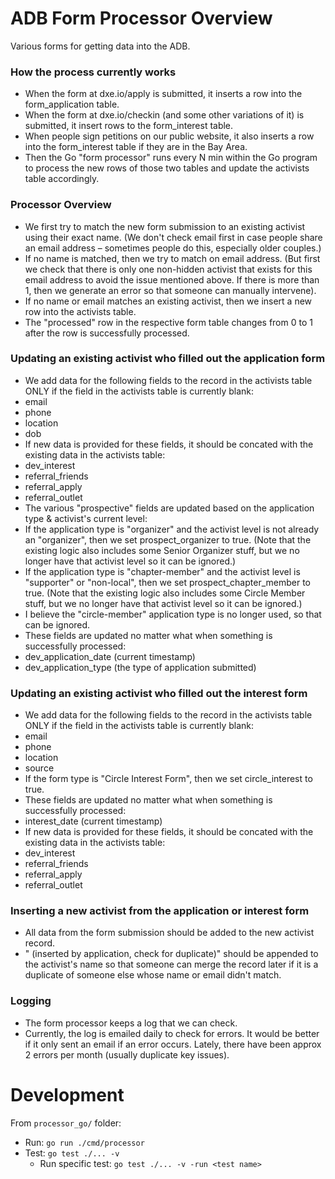 # ADB Form Processor Overview
Various forms for getting data into the ADB.

### How the process currently works
- When the form at dxe.io/apply is submitted, it inserts a row into the form_application table.
- When the form at dxe.io/checkin (and some other variations of it) is submitted, it insert rows to the form_interest table.
- When people sign petitions on our public website, it also inserts a row into the form_interest table if they are in the Bay Area.
- Then the Go "form processor" runs every N min within the Go program to process the new rows of those two tables and update the activists table accordingly.

### Processor Overview
- We first try to match the new form submission to an existing activist using their exact name. (We don't check email first in case people share an email address – sometimes people do this, especially older couples.)
- If no name is matched, then we try to match on email address. (But first we check that there is only one non-hidden activist that exists for this email address to avoid the issue mentioned above. If there is more than 1, then we generate an error so that someone can manually intervene).
- If no name or email matches an existing activist, then we insert a new row into the activists table.
- The "processed" row in the respective form table changes from 0 to 1 after the row is successfully processed.

### Updating an existing activist who filled out the application form
- We add data for the following fields to the record in the activists table ONLY if the field in the activists table is currently blank:
 - email
 - phone
 - location
 - dob
- If new data is provided for these fields, it should be concated with the existing data in the activists table:
 - dev_interest
 - referral_friends
 - referral_apply
 - referral_outlet
- The various "prospective" fields are updated based on the application type & activist's current level:
 - If the application type is "organizer" and the activist level is not already an "organizer", then we set prospect_organizer to true. (Note that the existing logic also includes some Senior Organizer stuff, but we no longer have that activist level so it can be ignored.)
 - If the application type is "chapter-member" and the activist level is "supporter" or "non-local", then we set prospect_chapter_member to true. (Note that the existing logic also includes some Circle Member stuff, but we no longer have that activist level so it can be ignored.)
 - I believe the "circle-member" application type is no longer used, so that can be ignored.
- These fields are updated no matter what when something is successfully processed:
 - dev_application_date (current timestamp)
 - dev_application_type (the type of application submitted)

### Updating an existing activist who filled out the interest form
- We add data for the following fields to the record in the activists table ONLY if the field in the activists table is currently blank:
 - email
 - phone
 - location
 - source
- If the form type is "Circle Interest Form", then we set circle_interest to true.
- These fields are updated no matter what when something is successfully processed:
 - interest_date (current timestamp)
- If new data is provided for these fields, it should be concated with the existing data in the activists table:
 - dev_interest
 - referral_friends
 - referral_apply
 - referral_outlet

### Inserting a new activist from the application or interest form
- All data from the form submission should be added to the new activist record.
- " (inserted by application, check for duplicate)" should be appended to the activist's name so that someone can merge the record later if it is a duplicate of someone else whose name or email didn't match.

### Logging
- The form processor keeps a log that we can check.
- Currently, the log is emailed daily to check for errors. It would be better if it only sent an email if an error occurs. Lately, there have been approx 2 errors per month (usually duplicate key issues).


# Development
From `processor_go/` folder:
- Run: `go run ./cmd/processor`
- Test: `go test ./... -v`
	- Run specific test: `go test ./... -v -run <test name>`
